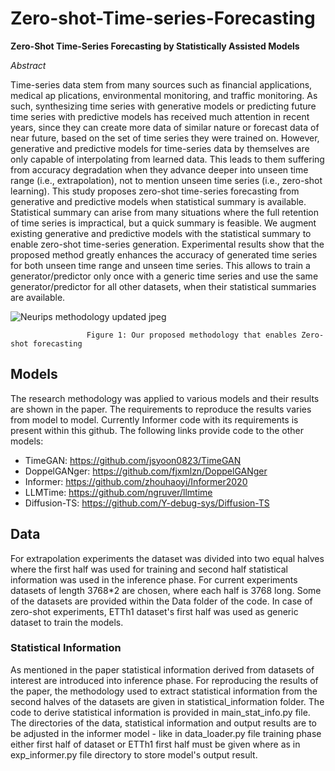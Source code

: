 # Zero-shot-Time-series-Forecasting

**Zero-Shot Time-Series Forecasting by Statistically Assisted Models**


*Abstract*

 Time-series data stem from many sources such as financial applications, medical ap
plications, environmental monitoring, and traffic monitoring. As such, synthesizing
 time series with generative models or predicting future time series with predictive
 models has received much attention in recent years, since they can create more data
 of similar nature or forecast data of near future, based on the set of time series they
 were trained on. However, generative and predictive models for time-series data
 by themselves are only capable of interpolating from learned data. This leads to
 them suffering from accuracy degradation when they advance deeper into unseen
 time range (i.e., extrapolation), not to mention unseen time series (i.e., zero-shot
 learning). This study proposes zero-shot time-series forecasting from generative
 and predictive models when statistical summary is available. Statistical summary
 can arise from many situations where the full retention of time series is impractical,
 but a quick summary is feasible. We augment existing generative and predictive
 models with the statistical summary to enable zero-shot time-series generation.
 Experimental results show that the proposed method greatly enhances the accuracy
 of generated time series for both unseen time range and unseen time series. This
 allows to train a generator/predictor only once with a generic time series and use
 the same generator/predictor for all other datasets, when their statistical summaries
 are available.
 

 ![Neurips methodology updated jpeg](https://github.com/user-attachments/assets/eec2acb4-80c7-49f4-80c1-1a0305c80a60)
                     
                     Figure 1: Our proposed methodology that enables Zero-shot forecasting 

## Models

The research methodology was applied to various models and their results are shown in the paper. The requirements to reproduce the results varies from model to model. Currently Informer code with its requirements is present within this github. The following links provide code to the other models:

- TimeGAN: https://github.com/jsyoon0823/TimeGAN
- DoppelGANger: https://github.com/fjxmlzn/DoppelGANger
- Informer: https://github.com/zhouhaoyi/Informer2020
- LLMTime: https://github.com/ngruver/llmtime
- Diffusion-TS: https://github.com/Y-debug-sys/Diffusion-TS

## Data

For extrapolation experiments the dataset was divided into two equal halves where the first half was used for training and second half statistical information was used in the inference phase. For current experiments datasets of length 3768*2 are chosen, where each half is 3768 long. Some of the datasets are provided within the Data folder of the code. 
In case of zero-shot experiments, ETTh1 dataset's first half was used as generic dataset to train the models.

### Statistical Information

As mentioned in the paper statistical information derived from datasets of interest are introduced into inference phase. For reproducing the results of the paper, the methodology used to extract statistical information from the second halves of the datasets are given in statistical_information folder. 
The code to derive statistical information is provided in main_stat_info.py file. 
The directories of the data, statistical information and output results are to be adjusted in the informer model - like in data_loader.py file training phase either first half of dataset or ETTh1 first half must be given where as in exp_informer.py file directory to store model's output result.


